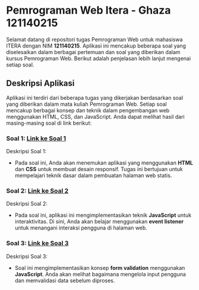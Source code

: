 # Pemrograman Web Itera - Ghaza 121140215

Selamat datang di repositori tugas Pemrograman Web untuk mahasiswa ITERA dengan NIM **121140215**. Aplikasi ini mencakup beberapa soal yang diselesaikan dalam berbagai pertemuan dan soal yang diberikan dalam kursus Pemrograman Web. Berikut adalah penjelasan lebih lanjut mengenai setiap soal.

## Deskripsi Aplikasi

Aplikasi ini terdiri dari beberapa tugas yang dikerjakan berdasarkan soal yang diberikan dalam mata kuliah Pemrograman Web. Setiap soal mencakup berbagai konsep dan teknik dalam pengembangan web menggunakan HTML, CSS, dan JavaScript. Anda dapat melihat hasil dari masing-masing soal di link berikut:

### Soal 1: [Link ke Soal 1](https://github.com/121140215-ghaza/pemrograman_web_itera_121140215/Ghaza_121140215_pertemuan1/Soal1/)
Deskripsi Soal 1:
- Pada soal ini, Anda akan menemukan aplikasi yang menggunakan **HTML** dan **CSS** untuk membuat desain responsif. Tugas ini bertujuan untuk mempelajari teknik dasar dalam pembuatan halaman web statis.

### Soal 2: [Link ke Soal 2](https://github.com/121140215-ghaza/pemrograman_web_itera_121140215/Ghaza_121140215_pertemuan1/Soal2/)
Deskripsi Soal 2:
- Pada soal ini, aplikasi ini mengimplementasikan teknik **JavaScript** untuk interaktivitas. Di sini, Anda akan belajar menggunakan **event listener** untuk menangani interaksi pengguna di halaman web.

### Soal 3: [Link ke Soal 3](https://github.com/121140215-ghaza/pemrograman_web_itera_121140215/Ghaza_121140215_pertemuan1/Soal3/)
Deskripsi Soal 3:
- Soal ini mengimplementasikan konsep **form validation** menggunakan **JavaScript**. Anda akan melihat bagaimana mengelola input pengguna dan memvalidasi data sebelum diproses.